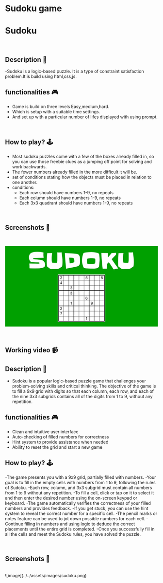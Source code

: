 
# **Sudoku game**

# **Sudoku**


<br>


## **Description 📃** 
-Sudoku is a logic-based puzzle. It is a type of constraint satisfaction problem.It is build using html,css,js.


## **functionalities 🎮** 
- Game is build on three levels Easy,medium,hard.
- Which is setup with a suitable time settings.
- And set up with a particular number of lifes displayed with using prompt.
<br>

## **How to play? 🕹️**
- Most sudoku puzzles come with a few of the boxes already filled in, so you can use those freebie clues as a jumping off point for solving and work backwards.
- The fewer numbers already filled in the more difficult it will be.
- set of conditions stating how the objects must be placed in relation to one another.
- conditions:
  - Each row should have numbers 1-9, no repeats
  - Each column should have numbers 1-9, no repeats
  - Each 3x3 quadrant should have numbers 1-9, no repeats
  
<br>

## **Screenshots 📸**

<br>

![image](../../assets/images/Sudoku.png)

<br>

## **Working video 📹**
<!-- add your working video over here -->

## **Description 📃**

<!-- add your game description here  -->

- Sudoku is a popular logic-based puzzle game that challenges your problem-solving skills and critical thinking. The objective of the game is to fill a 9x9 grid with digits so that each column, each row, and each of the nine 3x3 subgrids contains all of the digits from 1 to 9, without any repetition.

## **functionalities 🎮**

<!-- add functionalities over here -->

- Clean and intuitive user interface
- Auto-checking of filled numbers for correctness
- Hint system to provide assistance when needed
- Ability to reset the grid and start a new game
  <br>

## **How to play? 🕹️**

<!-- add the steps how to play games -->

-The game presents you with a 9x9 grid, partially filled with numbers.
-Your goal is to fill in the empty cells with numbers from 1 to 9, following the rules of Sudoku.
-Each row, column, and 3x3 subgrid must contain all numbers from 1 to 9 without any repetition.
-To fill a cell, click or tap on it to select it and then enter the desired number using the on-screen keypad or keyboard.
-The game automatically verifies the correctness of your filled numbers and provides feedback.
-If you get stuck, you can use the hint system to reveal the correct number for a specific cell.
-The pencil marks or notes feature can be used to jot down possible numbers for each cell.
-Continue filling in numbers and using logic to deduce the correct placements until the entire grid is completed.
-Once you successfully fill in all the cells and meet the Sudoku rules, you have solved the puzzle.

<br>

## **Screenshots 📸**

<br>
![image](../../assets/images/sudoku.png)
<br>


